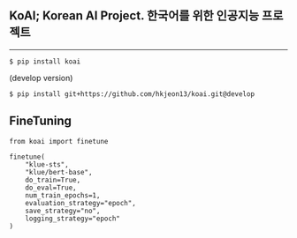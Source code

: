## KoAI; Korean AI Project. 한국어를 위한 인공지능 프로젝트

---

```
$ pip install koai
```

(develop version)
```
$ pip install git+https://github.com/hkjeon13/koai.git@develop
```


## FineTuning
```
from koai import finetune

finetune(
    "klue-sts", 
    "klue/bert-base", 
    do_train=True, 
    do_eval=True, 
    num_train_epochs=1, 
    evaluation_strategy="epoch",
    save_strategy="no",
    logging_strategy="epoch"
)
```
